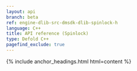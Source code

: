 ```yaml
---
layout: api
branch: beta
ref: engine-dlib-src-dmsdk-dlib-spinlock-h
language: C++
title: API reference (Spinlock)
type: Defold C++
pagefind_exclude: true
---
```

{% include anchor_headings.html html=content %}